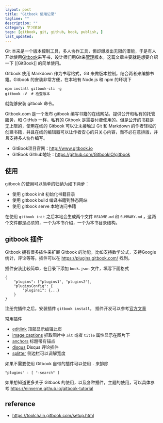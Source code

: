 ```yaml
---
layout: post
title: "Gitbook 使用记录"
tagline: ""
description: ""
category: 学习笔记
tags: [gitbook, git, github, book, publish, ]
last_updated: 
---
```


Git 本来是一个版本控制工具，多人协作工具，但却爆发出无限的潜能，于是有人开始使用[Gitbook](https://github.com/GitbookIO/gitbook)来写书，设计师们用Git来[管理](https://www.webdesignerdepot.com/2009/03/intro-to-git-for-web-designers/)版本。这篇文章主要就是想要介绍一下 [[GitBook]] 的简单使用。

Gitbook 使用 Markdown 作为书写格式，Git 来做版本控制，结合两者来编排书籍。Gitbook 的安装非常方便，在本地有 Node.js 和 npm 的环境下

    npm install gitbook-cli -g
    gitbook -V  # 检查版本

就能够安装 gitbook 命令。

Gitbook.com 是一个发布 gitbook 编写书籍的在线网站，提供公开和私有的托管服务，和 GitHub 一样，私有的 Gitbook 是需要付费使用的。但是公开的书籍是无上限的，使用在线的 Gitbook 可以让未接触过 Git 和 Markdown 的作者轻松的创建书籍，并且在线的编辑器可以让作者安心的只关心内容，而不必在意排版，并且支持多人协作编写。

- GitBook项目官网：http://www.gitbook.io
- GitBook Github地址：https://github.com/GitbookIO/gitbook

## 使用
gitbook 的使用可以简单的归纳为如下两步：

- 使用 gitbook init 初始化书籍目录
- 使用 gitbook build 编译书籍到静态网站
- 使用 gitbook serve 本地访问书籍

在使用 `gitbook init` 之后本地会生成两个文件 `README.md` 和 `SUMMARY.md` ，这两个文件都是必须的，一个为本书介绍，一个为本书目录结构。

## gitbook 插件
Gitbook 拥有很多插件来扩展 Gitbook 的功能，比如支持数学公式，支持Google统计，评论等等。插件可以在 <https://plugins.gitbook.com/> 找到。

插件安装比较简单，在目录下添加 `book.json` 文件，填写下面格式

    {
        "plugins": ["plugins1", "plugins2"],
        "pluginsConfig": {
            "plugins1": {...}
        }
    }

注册完插件之后，安装插件 `gitbook install`。 插件开发可以参考[官方文章](https://developer.gitbook.com/plugins/index.html)

常用插件

- [editlink](https://plugins.gitbook.com/plugin/editlink) 顶部显示编辑此页
- [image captions](https://plugins.gitbook.com/plugin/image-captions) 抓取图片中 `alt` 或者 `title` 属性显示在图片下
- [anchors](https://plugins.gitbook.com/plugin/styles-sass) 标题带有锚点
- [disqus](https://plugins.gitbook.com/plugin/disqus) Disqus 评论插件
- [splitter](https://plugins.gitbook.com/plugin/splitter) 侧边栏可以调解宽度

如果不需要使用 Gitbook 自带的插件可以使用 `-` 来排除

    "plugins" : [ "-search" ]

如果想知道更多关于 Gitbook 的使用，以及各种插件，主题的使用，可以具体参考 <https://einverne.github.io/gitbook-tutorial>

## reference

- <https://toolchain.gitbook.com/setup.html>
